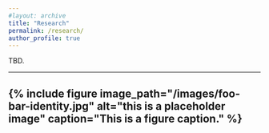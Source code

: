 ```yaml
---
#layout: archive
title: "Research"
permalink: /research/
author_profile: true
---
```



TBD.

------
{% include figure image_path="/images/foo-bar-identity.jpg" alt="this is a placeholder image" caption="This is a figure caption." %}
------